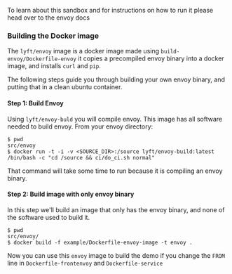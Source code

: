 To learn about this sandbox and for instructions on how to run it please head over
to the envoy docs

### Building the Docker image

The `lyft/envoy` image is a docker image made using `build-envoy/Dockerfile-envoy`
it copies a precompiled envoy binary into a docker image, and installs `curl`
and `pip`.

The following steps guide you through building your own envoy binary, and
putting that in a clean ubuntu container.

#### Step 1: Build Envoy

Using `lyft/envoy-buld` you will compile envoy.
This image has all software needed to build envoy. From your envoy directory:

```shell
$ pwd
src/envoy
$ docker run -t -i -v <SOURCE_DIR>:/source lyft/envoy-build:latest /bin/bash -c "cd /source && ci/do_ci.sh normal"
```

That command will take some time to run because it is compiling an envoy binary.

#### Step 2: Build image with only envoy binary

In this step we'll build an image that only has the envoy binary, and none
of the software used to build it.

```shell
$ pwd
src/envoy/
$ docker build -f example/Dockerfile-envoy-image -t envoy .
```

Now you can use this `envoy` image to build the demo if you change the `FROM`
line in `Dockerfile-frontenvoy` and `Dockerfile-service`
